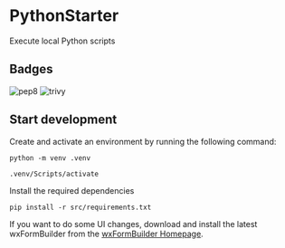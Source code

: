# PythonStarter

Execute local Python scripts

## Badges

![pep8](https://github.com/dseichter/PythonStarter/actions/workflows/pep8.yml/badge.svg)
![trivy](https://github.com/dseichter/PythonStarter/actions/workflows/trivy.yml/badge.svg)

## Start development

Create and activate an environment by running the following command:

```python -m venv .venv```

```.venv/Scripts/activate```

Install the required dependencies

```pip install -r src/requirements.txt```

If you want to do some UI changes, download and install the latest wxFormBuilder from the [wxFormBuilder Homepage](https://github.com/wxFormBuilder/wxFormBuilder).
